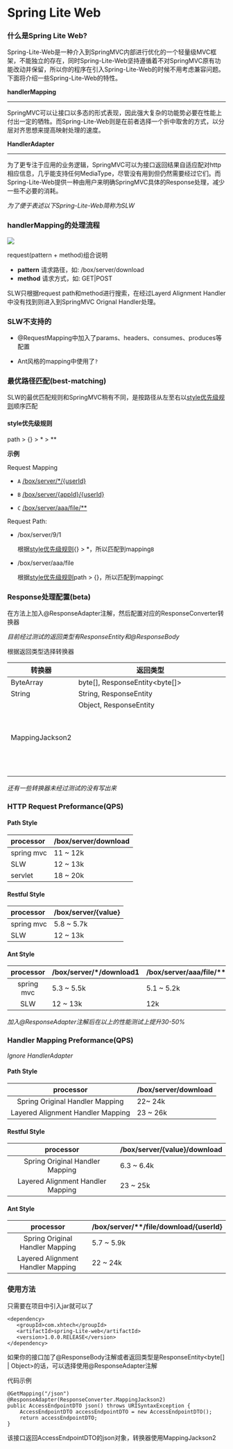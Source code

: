 # Spring Lite Web



### 什么是Spring Lite Web?

Spring-Lite-Web是一种介入到SpringMVC内部进行优化的一个轻量级MVC框架，不能独立的存在，同时Spring-Lite-Web坚持遵循着不对SpringMVC原有功能改动并保留，所以你的程序在引入Spring-Lite-Web的时候不用考虑兼容问题。下面将介绍一些Spring-Lite-Web的特性。

**handlerMapping**

------

SpringMVC可以让接口以多态的形式表现，因此强大复杂的功能势必要在性能上付出一定的牺牲。而Spring-Lite-Web则是在前者选择一个折中取舍的方式，以分层对齐思想来提高映射处理的速度。

**HandlerAdapter**

------

为了更专注于应用的业务逻辑，SpringMVC可以为接口返回结果自适应配对http相应信息，几乎能支持任何MediaType，尽管没有用到但仍然需要经过它们。而Spring-Lite-Web提供一种由用户来明确SpringMVC具体的Response处理，减少一些不必要的消耗。



*为了便于表述以下Spring-Lite-Web简称为SLW*



### handlerMapping的处理流程

![](https://github.com/conneyjoo/spring-lite-web/blob/master/spring-lite-webmvc/flow.png)

request(pattern + method)组合说明

- **pattern**	请求路径，如: /box/server/download
- **method**	请求方式，如: GET|POST

SLW只根据request path和method进行搜索，在经过Layerd Alignment Handler中没有找到则进入到SpringMVC Orignal Handler处理。



### SLW不支持的

- @RequestMapping中加入了params、headers、consumes、produces等配置

- Ant风格的mapping中使用了`?`



### 最优路径匹配(best-matching)

SLW的最优匹配规则和SpringMVC稍有不同，是按路径从左至右以[style优先级规则](#style优先级规则)顺序匹配

#### style优先级规则

path > {} > * > **

**示例**

Request Mapping

- `A` [/box/server/*/{userId}](/box/server/*/{userId})

- `B` [/box/server/{appId}/{userId}](/box/server/{appId}/{userId})
- `C` [/box/server/aaa/file/**](/box/server/aaa/file/**)

Request Path:

- /box/server/9/1

  根据[style优先级规则](#style优先级规则){} > *，所以匹配到mapping`B`

- /box/server/aaa/file

  根据[style优先级规则](#style优先级规则)path > {}，所以匹配到mapping`C`



### Response处理配置(beta)

在方法上加入@ResponseAdapter注解，然后配置对应的ResponseConverter转换器

*目前经过测试的返回类型有ResponseEntity和@ResponseBody*

根据返回类型选择转换器

| 转换器          | 返回类型                       |
| --------------- | ------------------------------ |
| ByteArray       | byte[], ResponseEntity<byte[]> |
| String          | String, ResponseEntity<String> |
| MappingJackson2 | Object, ResponseEntity<Object> |

*还有一些转换器未经过测试的没有写出来*



### HTTP Request Preformance(QPS)

#### Path Style

| processor  | /box/server/download |
| :--------- | :------------------- |
| spring mvc | 11 ~ 12k             |
| SLW        | 12 ~ 13k             |
| servlet    | 18 ~ 20k             |

#### Restful Style

| processor  | /box/server/{value} |
| :--------- | :------------------ |
| spring mvc | 5.8 ~ 5.7k          |
| SLW        | 12 ~ 13k            |

#### Ant Style

| processor  | /box/server/*/download1 | /box/server/aaa/file/**/download |
| :--------: | :---------------------- | -------------------------------- |
| spring mvc | 5.3 ~ 5.5k              | 5.1 ~ 5.2k                       |
|    SLW     | 12 ~ 13k                | 12k                              |

*加入@ResponseAdapter注解后在以上的性能测试上提升30-50%*



### Handler Mapping Preformance(QPS)

*Ignore HandlerAdapter* 

#### Path Style

|             processor             | /box/server/download |
| :-------------------------------: | :------------------- |
|  Spring Original Handler Mapping  | 22~ 24k              |
| Layered Alignment Handler Mapping | 23 ~ 26k             |

#### Restful Style

|             processor             | /box/server/{value}/download |
| :-------------------------------: | :--------------------------- |
|  Spring Original Handler Mapping  | 6.3 ~ 6.4k                   |
| Layered Alignment Handler Mapping | 23 ~ 25k                     |

#### Ant Style

|             processor             | /box/server/**/file/download/{userId} |
| :-------------------------------: | :------------------------------------ |
|  Spring Original Handler Mapping  | 5.7 ~ 5.9k                            |
| Layered Alignment Handler Mapping | 22 ~ 24k                              |



### 使用方法

只需要在项目中引入jar就可以了

```
<dependency>
   <groupId>com.xhtech</groupId>
   <artifactId>spring-Lite-web</artifactId>
   <version>1.0.0.RELEASE</version>
</dependency>
```



如果你的接口加了@ResponseBody注解或者返回类型是ResponseEntity<byte[] | Object>的话，可以选择使用@ResponseAdapter注解

代码示例

```
@GetMapping("/json")
@ResponseAdapter(ResponseConverter.MappingJackson2)
public AccessEndpointDTO json() throws URISyntaxException {
    AccessEndpointDTO accessEndpointDTO = new AccessEndpointDTO();
    return accessEndpointDTO;
}
```

该接口返回AccessEndpointDTO的json对象，转换器使用MappingJackson2
